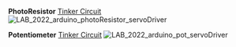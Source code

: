 **PhotoResistor**
[Tinker Circuit](https://www.tinkercad.com/things/5M6InUqTr1A?sharecode=T0mPigyxvU1Mrem4NqM6DxeodBZiUbzftmnzQZF0o3w)
![LAB_2022_arduino_photoResistor_servoDriver](https://user-images.githubusercontent.com/58918656/176943598-9f333017-a4da-4f56-8f92-60fd0e5a187b.png|250)

**Potentiometer**
[Tinker Circuit](https://www.tinkercad.com/things/lf4HWkpHD9Z?sharecode=MczDEamFxgdOYM-y2SybLgYy-U4jU8uW01_UAQbgzGo)
![LAB_2022_arduino_pot_servoDriver](https://user-images.githubusercontent.com/58918656/177001746-8c81d1d1-daeb-4675-8394-65faeae227f3.png|250)

